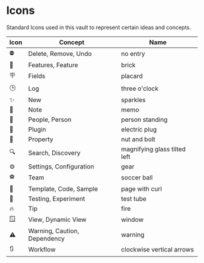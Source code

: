# Icons

Standard Icons used in this vault to represent certain ideas and concepts.

| Icon | Concept                      | Name                         |
| ---- | ---------------------------- | ---------------------------- |
| ⛔    | Delete, Remove, Undo         | no entry                     |
| 🧱   | Features, Feature            | brick                        |
| 🪧   | Fields                       | placard                      |
| 🕒   | Log                          | three o'clock                |
| ✨    | New                          | sparkles                     |
| 📝   | Note                         | memo                         |
| 🧍   | People, Person               | person standing              |
| 🔌   | Plugin                       | electric plug                |
| 🔩   | Property                     | nut and bolt                 |
| 🔍   | Search, Discovery            | magnifying glass tilted left |
| ⚙️   | Settings, Configuration      | gear                         |
| ⚽    | Team                         | soccer ball                  |
| 📃   | Template, Code, Sample       | page with curl               |
| 🧪   | Testing, Experiment          | test tube                    |
| 🔥   | Tip                          | fire                         |
| 🪟   | View, Dynamic View           | window                       |
| ⚠️   | Warning, Caution, Dependency | warning                      |
| 🔃   | Workflow                     | clockwise vertical arrows    |
